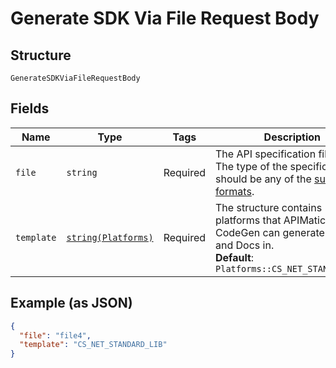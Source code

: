 
# Generate SDK Via File Request Body

## Structure

`GenerateSDKViaFileRequestBody`

## Fields

| Name | Type | Tags | Description | Getter | Setter |
|  --- | --- | --- | --- | --- | --- |
| `file` | `string` | Required | The API specification file.<br>The type of the specification file should be any of the [supported formats](https://docs.apimatic.io/api-transformer/overview-transformer#supported-input-formats). | getFile(): string | setFile(string file): void |
| `template` | [`string(Platforms)`](../../doc/models/platforms.md) | Required | The structure contains platforms that APIMatic CodeGen can generate SDKs and Docs in.<br>**Default**: `Platforms::CS_NET_STANDARD_LIB` | getTemplate(): string | setTemplate(string template): void |

## Example (as JSON)

```json
{
  "file": "file4",
  "template": "CS_NET_STANDARD_LIB"
}
```

